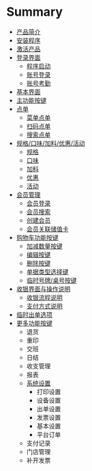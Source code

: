 # Summary

* [产品简介](README.md)
* [安装程序](安装程序.md)
* [激活产品](激活产品.md)
* [登录界面](登录界面.md)
   * [程序启动](程序启动.md)
   * [账号登录](账号登录.md)
   * [账号考勤](账号考勤.md)
* [基本界面](基本界面.md)
* [主功能按键](主功能按键.md)
* [点单](点单.md)
   * [菜单点单](菜单点单.md)
   * [扫码点单](扫码点单.md)
   * [搜索点单](搜索点单.md)
* [规格/口味/加料/优惠/活动](规格口味加料.md)
   * [规格](规格.md)
   * [口味](口味.md)
   * [加料](加料.md)
   * [优惠](优惠.md)
   * [活动](活动.md)
* [会员管理](会员管理.md)
   * [会员登录](会员登录.md)
   * [会员搜索](会员搜索.md)
   * [创建会员](创建会员.md)
   * [会员关联储值卡](会员关联储值卡.md)
* [购物车功能按键](购物车功能按键.md)
   * [加减数量按键](加减按键.md)
   * [编辑按键](编辑按键.md)
   * [删除按键](删除按键.md)
   * [单据类型选择键](单据类型.md)
   * [临时号牌/桌号按键](临时号牌.md)
* [收银界面与操作说明](收银界面与操作说明.md)
   * [收银流程说明](收银流程说明.md)
   * [支付方式说明](支付方式说明.md)
* [临时出单选项](临时出单选项.md)
* [更多功能按键](更多功能按键.md)
   * 退货
   * 重印
   * 交班
   * 日结
   * 收支管理
   * 报表
   * [系统设置](系统设置.md)
       * 打印设置
       * 设备设置
       * 出单设置
       * 发票设置
       * 基本设置
       * 平台订单
   * 支付记录
   * 门店管理
   * 补开发票

